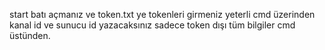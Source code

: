 start batı açmanız ve token.txt ye tokenleri girmeniz yeterli cmd üzerinden kanal id ve sunucu id yazacaksınız sadece token dışı tüm bilgiler cmd üstünden.
